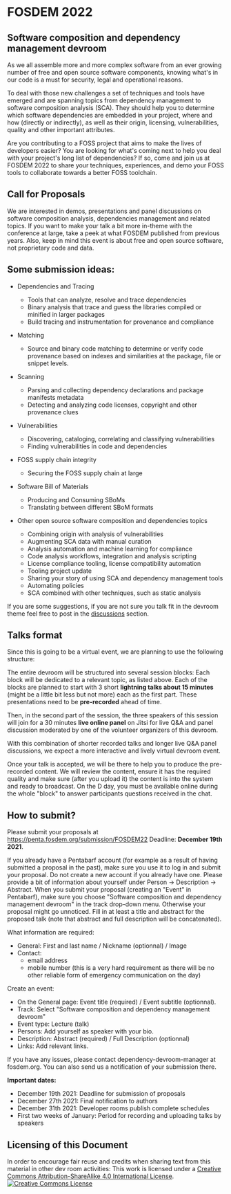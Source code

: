 # FOSDEM 2022

## Software composition and dependency management devroom

As we all assemble more and more complex software from an ever growing number of free and open source software components, knowing what's in our code is a must for security, legal and operational reasons.

To deal with those new challenges a set of techniques and tools have emerged and are spanning topics from dependency management to software composition analysis (SCA). They should help you to determine which software dependencies are embedded in your project, where and how (directly or indirectly), as well as their origin, licensing, vulnerabilities, quality and other important attributes.

Are you contributing to a FOSS project that aims to make the lives of developers easier? You are looking for what's coming next to help you deal with your project's long list of dependencies? If so, come and join us at FOSDEM 2022 to share your techniques, experiences, and demo your FOSS tools to collaborate towards a better FOSS toolchain.

## Call for Proposals

We are interested in demos, presentations and panel discussions on software composition analysis, dependencies management and related topics.
If you want to make your talk a bit more in-theme with the conference at large, take a peek at what FOSDEM published from previous years. Also, keep in mind this event is about free and open source software, not proprietary code and data.

## Some submission ideas:

- Dependencies and Tracing
  - Tools that can analyze, resolve and trace dependencies
  - Binary analysis that trace and guess the libraries compiled or minified in larger packages
  - Build tracing and instrumentation for provenance and compliance

- Matching
  - Source and binary code matching to determine or verify code provenance based on indexes and similarities at the package, file or snippet levels.

- Scanning
  - Parsing and collecting dependency declarations and package manifests metadata
  - Detecting and analyzing code licenses, copyright and other provenance clues

- Vulnerabilities
  - Discovering, cataloging, correlating and classifying vulnerabilities
  - Finding vulnerabilities in code and dependencies

- FOSS supply chain integrity
  - Securing the FOSS supply chain at large

- Software Bill of Materials
  - Producing and Consuming SBoMs
  - Translating between different SBoM formats

- Other open source software composition and dependencies topics
  - Combining origin with analysis of vulnerabilities
  - Augmenting SCA data with manual curation
  - Analysis automation and machine learning for compliance
  - Code analysis workflows, integration and analysis scripting
  - License compliance tooling, license compatibility automation
  - Tooling project update
  - Sharing your story of using SCA and dependency management tools
  - Automating policies
  - SCA combined with other techniques, such as static analysis

If you are some suggestions, if you are not sure you talk fit in the devroom theme feel free to post in the [discussions](https://github.com/software-composition-analysis/fosdem-2022-devroom/discussions) section.

## Talks format

Since this is going to be a virtual event, we are planning to use the following structure:

The entire devroom will be structured into several session blocks: Each block will be dedicated to a relevant topic, as listed above. Each of the blocks are planned to start with 3 short **lightning talks about 15 minutes** (might be a little bit less but not more) each as the first part. These presentations need to be **pre-recorded** ahead of time.

Then, in the second part of the session, the three speakers of this session will join for a 30 minutes **live online panel** on Jitsi for live Q&A and panel discussion moderated by one of the volunteer organizers of this devroom.

With this combination of shorter recorded talks and longer live Q&A panel discussions, we expect a more interactive and lively virtual devroom event.

Once your talk is accepted, we will be there to help you to produce the pre-recorded content. We will review the content, ensure it has the required quality and make sure (after you upload it) the content is into the system and ready to broadcast. On the D day, you must be available online during the whole "block" to answer participants questions received in the chat.
    
## How to submit?

Please submit your proposals at https://penta.fosdem.org/submission/FOSDEM22 Deadline: **December 19th 2021**.

If you already have a Pentabarf account (for example as a result of having submitted a proposal in the past), make sure you use it to log in and submit your proposal. Do not create a new account if you already have one. Please provide a bit of information about yourself under Person -> Description -> Abstract. When you submit your proposal (creating an "Event" in Pentabarf), make sure you choose "Software composition and dependency management devroom" in the track drop-down menu. Otherwise your proposal might go unnoticed. Fill in at least a title and abstract for the proposed talk (note that abstract and full description will be concatenated).

What information are required: 
- General: First and last name / Nickname (optionnal) / Image
- Contact:
  - email address
  - mobile number (this is a very hard requirement as there will be no other reliable form of emergency communication on the day)

Create an event:
- On the General page: Event title (required) / Event subtitle (optionnal).
- Track: Select "Software composition and dependency management devroom"
- Event type: Lecture (talk)
- Persons: Add yourself as speaker with your bio.
- Description: Abstract (required) / Full Description (optionnal)
- Links: Add relevant links.

If you have any issues, please contact dependency-devroom-manager at fosdem.org. You can also send us a notification of your submission there.

**Important dates:**
- December 19th 2021: Deadline for submission of proposals
- December 27th 2021: Final notification to authors
- December 31th 2021: Developer rooms publish complete schedules
- First two weeks of January: Period for recording and uploading talks by speakers

## Licensing of this Document

In order to encourage fair reuse and credits when sharing text from this material in other dev room activities: This work is licensed under a <a rel="license" href="http://creativecommons.org/licenses/by-sa/4.0/">Creative Commons Attribution-ShareAlike 4.0 International License</a>.<br /><a rel="license" href="http://creativecommons.org/licenses/by-sa/4.0/"><img alt="Creative Commons License" style="border-width:0" src="https://i.creativecommons.org/l/by-sa/4.0/88x31.png" /></a><br />
